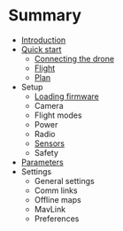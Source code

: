 # Summary

* [Introduction](README.md)
* [Quick start](quickstart.md)
   * [Connecting the drone](quickstart_connecting_the_drone.md)
   * [Flight](quickstart_flight.md)
   * [Plan](quickstart_plan.md)
* Setup
   * [Loading firmware](setup_loading_firmware.md)
   * Camera
   * Flight modes
   * Power
   * Radio
   * [Sensors](setup_sensors.md)
   * Safety
* [Parameters](setup_parameters.md)
* Settings
   * General settings
   * Comm links
   * Offline maps
   * MavLink
   * Preferences

